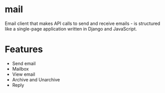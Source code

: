 # mail
Email client that makes API calls to send and receive emails - is structured like a single-page application written in Django and JavaScript.

# Features
- Send email
- Mailbox
- View email
- Archive and Unarchive
- Reply



